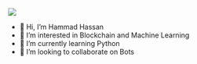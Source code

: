 <img align="center" src="https://github-readme-stats.vercel.app/api/<top-langs>/?username=<USERNAME>&theme=<THEME_NAME>" />

- 👋 Hi, I’m Hammad Hassan
- 👀 I’m interested in Blockchain and Machine Learning
- 🌱 I’m currently learning Python
- 💞️ I’m looking to collaborate on Bots



